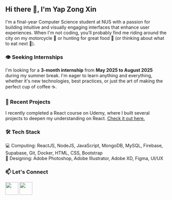 ## Hi there 👋, I'm Yap Zong Xin
I'm a final-year Computer Science student at NUS with a passion for building intuitive and visually engaging interfaces that enhance user experiences.
When I'm not coding, you’ll probably find me riding around the city on my motorcycle 🛵 or hunting for great food 🍔 (or thinking about what to eat next 🤔).

### 👁️ Seeking Internships
I'm looking for a **3-month internship** from **May 2025 to August 2025** during my summer break. I'm eager to learn anything and everything, whether it's new technologies, best practices, or just the art of making the perfect cup of coffee ☕.

### 🌱 Recent Projects
I recently completed a React course on Udemy, where I built several projects to deepen my understanding on React. <a href="">Check it out here.</a>

### 🛠️ Tech Stack
💻 Computing: ReactJS, NodeJS, JavaScript, MongoDB, MySQL, Firebase, Supabase, Git, Docker, HTML, CSS, Bootstrap <br />
🎨 Designing: Adobe Photoshop, Adobe Illustrator, Adobe XD, Figma, UI/UX

### 📫 Let's Connect
<a href="mailto:yapzongxin@hotmail.com" alt="email" style="text-decoration:none">
  <img src="https://cdn-icons-png.flaticon.com/512/2250/2250206.png" style="height:40px" />
</a>
<a href="https://www.linkedin.com/in/yapzongxin" target="_blank" alt="linkedin" style="text-decoration:none">
  <img src="https://upload.wikimedia.org/wikipedia/commons/thumb/c/ca/LinkedIn_logo_initials.png/600px-LinkedIn_logo_initials.png?20140125013055" style="height:40px" />
</a>

<!--
**yap-zong-xin/yap-zong-xin** is a ✨ _special_ ✨ repository because its `README.md` (this file) appears on your GitHub profile.

Here are some ideas to get you started:

- 🔭 I’m currently working on ...
- 🌱 I’m currently learning ...
- 👯 I’m looking to collaborate on ...
- 🤔 I’m looking for help with ...
- 💬 Ask me about ...
- 📫 How to reach me: ...
- 😄 Pronouns: ...
- ⚡ Fun fact: ...
-->
